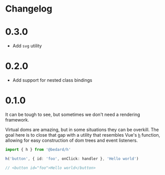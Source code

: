 # Changelog

# 0.3.0

- Add `svg` utility

# 0.2.0

- Add support for nested class bindings

# 0.1.0

It can be tough to see, but sometimes we don't need a rendering framework.

Virtual doms are amazing, but in some situations they can be overkill. The goal here is to close that gap with a utility that resembles Vue's [`h`](https://vuejs.org/api/render-function.html#h) function, allowing for easy construction of dom trees and event listeners.

```ts
import { h } from '@bedard/h'

h('button', { id: 'foo', onClick: handler }, 'Hello world')

// <button id="foo">Hello world</button>
```
